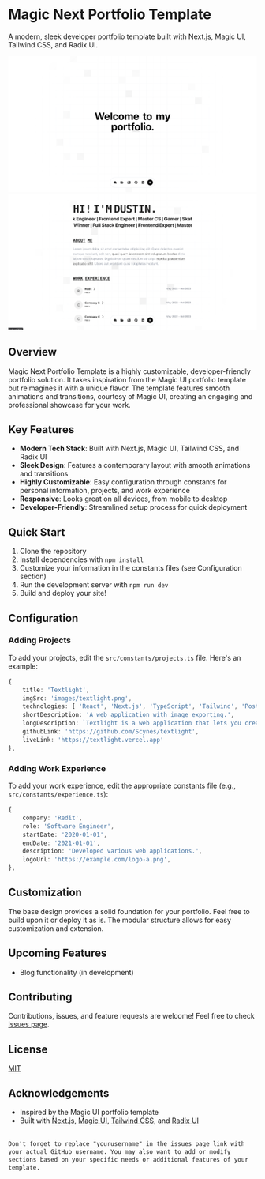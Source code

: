 # Magic Next Portfolio Template

A modern, sleek developer portfolio template built with Next.js, Magic UI, Tailwind CSS, and Radix UI.

![Landing](/public/images/portfolio-1.png)
![Landing](/public/images/portfolio-2.png)

## Overview

Magic Next Portfolio Template is a highly customizable, developer-friendly portfolio solution. It takes inspiration from the Magic UI portfolio template but reimagines it with a unique flavor. The template features smooth animations and transitions, courtesy of Magic UI, creating an engaging and professional showcase for your work.

## Key Features

- **Modern Tech Stack**: Built with Next.js, Magic UI, Tailwind CSS, and Radix UI
- **Sleek Design**: Features a contemporary layout with smooth animations and transitions
- **Highly Customizable**: Easy configuration through constants for personal information, projects, and work experience
- **Responsive**: Looks great on all devices, from mobile to desktop
- **Developer-Friendly**: Streamlined setup process for quick deployment

## Quick Start

1. Clone the repository
2. Install dependencies with `npm install`
3. Customize your information in the constants files (see Configuration section)
4. Run the development server with `npm run dev`
5. Build and deploy your site!

## Configuration

### Adding Projects

To add your projects, edit the `src/constants/projects.ts` file. Here's an example:

```typescript
{
    title: 'Textlight',
    imgSrc: 'images/textlight.png',
    technologies: [ 'React', 'Next.js', 'TypeScript', 'Tailwind', 'PostgreSQL' ],
    shortDescription: 'A web application with image exporting.',
    longDescription: `Textlight is a web application that lets you create and share syntax-highlighted snippets, with the added ability to export them as polished images. \n\nIt's perfect for developers and content creators who want to showcase their code beautifully and easily.`,
    githubLink: 'https://github.com/Scynes/textlight',
    liveLink: 'https://textlight.vercel.app'
},
```

### Adding Work Experience

To add your work experience, edit the appropriate constants file (e.g., `src/constants/experience.ts`):

```typescript
{
    company: 'Redit',
    role: 'Software Engineer',
    startDate: '2020-01-01',
    endDate: '2021-01-01',
    description: 'Developed various web applications.',
    logoUrl: 'https://example.com/logo-a.png',
},
```

## Customization

The base design provides a solid foundation for your portfolio. Feel free to build upon it or deploy it as is. The modular structure allows for easy customization and extension.

## Upcoming Features

- Blog functionality (in development)

## Contributing

Contributions, issues, and feature requests are welcome! Feel free to check [issues page](https://github.com/yourusername/magic-next-portfolio-template/issues).

## License

[MIT](https://choosealicense.com/licenses/mit/)

## Acknowledgements

- Inspired by the Magic UI portfolio template
- Built with [Next.js](https://nextjs.org/), [Magic UI](https://magic-ui.com/), [Tailwind CSS](https://tailwindcss.com/), and [Radix UI](https://www.radix-ui.com/)

```

Don't forget to replace "yourusername" in the issues page link with your actual GitHub username. You may also want to add or modify sections based on your specific needs or additional features of your template.